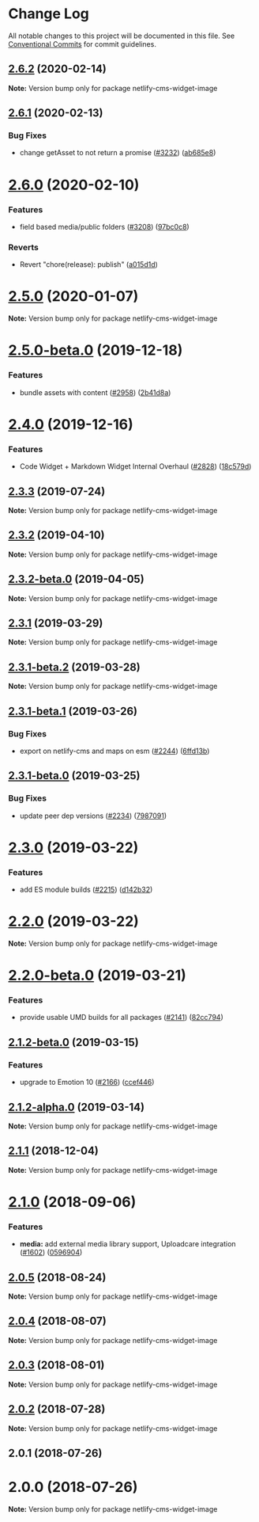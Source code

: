 # Change Log

All notable changes to this project will be documented in this file.
See [Conventional Commits](https://conventionalcommits.org) for commit guidelines.

## [2.6.2](https://github.com/netlify/netlify-cms/tree/master/packages/netlify-cms-widget-image/compare/netlify-cms-widget-image@2.6.1...netlify-cms-widget-image@2.6.2) (2020-02-14)

**Note:** Version bump only for package netlify-cms-widget-image





## [2.6.1](https://github.com/netlify/netlify-cms/tree/master/packages/netlify-cms-widget-image/compare/netlify-cms-widget-image@2.6.0...netlify-cms-widget-image@2.6.1) (2020-02-13)


### Bug Fixes

* change getAsset to not return a promise ([#3232](https://github.com/netlify/netlify-cms/tree/master/packages/netlify-cms-widget-image/issues/3232)) ([ab685e8](https://github.com/netlify/netlify-cms/tree/master/packages/netlify-cms-widget-image/commit/ab685e85943d1ac48142f157683bc2126fd6af16))





# [2.6.0](https://github.com/netlify/netlify-cms/tree/master/packages/netlify-cms-widget-image/compare/netlify-cms-widget-image@2.5.0...netlify-cms-widget-image@2.6.0) (2020-02-10)


### Features

* field based media/public folders ([#3208](https://github.com/netlify/netlify-cms/tree/master/packages/netlify-cms-widget-image/issues/3208)) ([97bc0c8](https://github.com/netlify/netlify-cms/tree/master/packages/netlify-cms-widget-image/commit/97bc0c8dc489e736f89d748ba832d78400fe4332))


### Reverts

* Revert "chore(release): publish" ([a015d1d](https://github.com/netlify/netlify-cms/tree/master/packages/netlify-cms-widget-image/commit/a015d1d92a4b1c0130c44fcef1c9ecdb157a0f07))





# [2.5.0](https://github.com/netlify/netlify-cms/tree/master/packages/netlify-cms-widget-image/compare/netlify-cms-widget-image@2.5.0-beta.0...netlify-cms-widget-image@2.5.0) (2020-01-07)

**Note:** Version bump only for package netlify-cms-widget-image





# [2.5.0-beta.0](https://github.com/netlify/netlify-cms/tree/master/packages/netlify-cms-widget-image/compare/netlify-cms-widget-image@2.4.0...netlify-cms-widget-image@2.5.0-beta.0) (2019-12-18)


### Features

* bundle assets with content ([#2958](https://github.com/netlify/netlify-cms/tree/master/packages/netlify-cms-widget-image/issues/2958)) ([2b41d8a](https://github.com/netlify/netlify-cms/tree/master/packages/netlify-cms-widget-image/commit/2b41d8a838a9c8a6b21cde2ddd16b9288334e298))





# [2.4.0](https://github.com/netlify/netlify-cms/tree/master/packages/netlify-cms-widget-image/compare/netlify-cms-widget-image@2.3.3...netlify-cms-widget-image@2.4.0) (2019-12-16)


### Features

* Code Widget + Markdown Widget Internal Overhaul ([#2828](https://github.com/netlify/netlify-cms/tree/master/packages/netlify-cms-widget-image/issues/2828)) ([18c579d](https://github.com/netlify/netlify-cms/tree/master/packages/netlify-cms-widget-image/commit/18c579d0e9f0ff71ed8c52f5c66f2309259af054))





## [2.3.3](https://github.com/netlify/netlify-cms/tree/master/packages/netlify-cms-widget-image/compare/netlify-cms-widget-image@2.3.2...netlify-cms-widget-image@2.3.3) (2019-07-24)

**Note:** Version bump only for package netlify-cms-widget-image





## [2.3.2](https://github.com/netlify/netlify-cms/tree/master/packages/netlify-cms-widget-image/compare/netlify-cms-widget-image@2.3.2-beta.0...netlify-cms-widget-image@2.3.2) (2019-04-10)

**Note:** Version bump only for package netlify-cms-widget-image





## [2.3.2-beta.0](https://github.com/netlify/netlify-cms/tree/master/packages/netlify-cms-widget-image/compare/netlify-cms-widget-image@2.3.1...netlify-cms-widget-image@2.3.2-beta.0) (2019-04-05)

**Note:** Version bump only for package netlify-cms-widget-image





## [2.3.1](https://github.com/netlify/netlify-cms/tree/master/packages/netlify-cms-widget-image/compare/netlify-cms-widget-image@2.3.1-beta.2...netlify-cms-widget-image@2.3.1) (2019-03-29)

**Note:** Version bump only for package netlify-cms-widget-image





## [2.3.1-beta.2](https://github.com/netlify/netlify-cms/tree/master/packages/netlify-cms-widget-image/compare/netlify-cms-widget-image@2.3.1-beta.1...netlify-cms-widget-image@2.3.1-beta.2) (2019-03-28)

**Note:** Version bump only for package netlify-cms-widget-image





## [2.3.1-beta.1](https://github.com/netlify/netlify-cms/tree/master/packages/netlify-cms-widget-image/compare/netlify-cms-widget-image@2.3.1-beta.0...netlify-cms-widget-image@2.3.1-beta.1) (2019-03-26)


### Bug Fixes

* export on netlify-cms and maps on esm ([#2244](https://github.com/netlify/netlify-cms/tree/master/packages/netlify-cms-widget-image/issues/2244)) ([6ffd13b](https://github.com/netlify/netlify-cms/tree/master/packages/netlify-cms-widget-image/commit/6ffd13b))





## [2.3.1-beta.0](https://github.com/netlify/netlify-cms/tree/master/packages/netlify-cms-widget-image/compare/netlify-cms-widget-image@2.3.0...netlify-cms-widget-image@2.3.1-beta.0) (2019-03-25)


### Bug Fixes

* update peer dep versions ([#2234](https://github.com/netlify/netlify-cms/tree/master/packages/netlify-cms-widget-image/issues/2234)) ([7987091](https://github.com/netlify/netlify-cms/tree/master/packages/netlify-cms-widget-image/commit/7987091))





# [2.3.0](https://github.com/netlify/netlify-cms/tree/master/packages/netlify-cms-widget-image/compare/netlify-cms-widget-image@2.2.0...netlify-cms-widget-image@2.3.0) (2019-03-22)


### Features

* add ES module builds ([#2215](https://github.com/netlify/netlify-cms/tree/master/packages/netlify-cms-widget-image/issues/2215)) ([d142b32](https://github.com/netlify/netlify-cms/tree/master/packages/netlify-cms-widget-image/commit/d142b32))





# [2.2.0](https://github.com/netlify/netlify-cms/tree/master/packages/netlify-cms-widget-image/compare/netlify-cms-widget-image@2.2.0-beta.0...netlify-cms-widget-image@2.2.0) (2019-03-22)

**Note:** Version bump only for package netlify-cms-widget-image





# [2.2.0-beta.0](https://github.com/netlify/netlify-cms/tree/master/packages/netlify-cms-widget-image/compare/netlify-cms-widget-image@2.1.2-beta.0...netlify-cms-widget-image@2.2.0-beta.0) (2019-03-21)


### Features

* provide usable UMD builds for all packages ([#2141](https://github.com/netlify/netlify-cms/tree/master/packages/netlify-cms-widget-image/issues/2141)) ([82cc794](https://github.com/netlify/netlify-cms/tree/master/packages/netlify-cms-widget-image/commit/82cc794))





## [2.1.2-beta.0](https://github.com/netlify/netlify-cms/tree/master/packages/netlify-cms-widget-image/compare/netlify-cms-widget-image@2.1.2-alpha.0...netlify-cms-widget-image@2.1.2-beta.0) (2019-03-15)


### Features

* upgrade to Emotion 10 ([#2166](https://github.com/netlify/netlify-cms/tree/master/packages/netlify-cms-widget-image/issues/2166)) ([ccef446](https://github.com/netlify/netlify-cms/tree/master/packages/netlify-cms-widget-image/commit/ccef446))





## [2.1.2-alpha.0](https://github.com/netlify/netlify-cms/tree/master/packages/netlify-cms-widget-image/compare/netlify-cms-widget-image@2.1.1...netlify-cms-widget-image@2.1.2-alpha.0) (2019-03-14)

**Note:** Version bump only for package netlify-cms-widget-image





## [2.1.1](https://github.com/netlify/netlify-cms/tree/master/packages/netlify-cms-widget-image/compare/netlify-cms-widget-image@2.1.0...netlify-cms-widget-image@2.1.1) (2018-12-04)

**Note:** Version bump only for package netlify-cms-widget-image





<a name="2.1.0"></a>
# [2.1.0](https://github.com/netlify/netlify-cms/tree/master/packages/netlify-cms-widget-image/compare/netlify-cms-widget-image@2.0.5...netlify-cms-widget-image@2.1.0) (2018-09-06)


### Features

* **media:** add external media library support, Uploadcare integration ([#1602](https://github.com/netlify/netlify-cms/tree/master/packages/netlify-cms-widget-image/issues/1602)) ([0596904](https://github.com/netlify/netlify-cms/tree/master/packages/netlify-cms-widget-image/commit/0596904))




<a name="2.0.5"></a>
## [2.0.5](https://github.com/netlify/netlify-cms/tree/master/packages/netlify-cms-widget-image/compare/netlify-cms-widget-image@2.0.4...netlify-cms-widget-image@2.0.5) (2018-08-24)




**Note:** Version bump only for package netlify-cms-widget-image

<a name="2.0.4"></a>
## [2.0.4](https://github.com/netlify/netlify-cms/tree/master/packages/netlify-cms-widget-image/compare/netlify-cms-widget-image@2.0.3...netlify-cms-widget-image@2.0.4) (2018-08-07)




**Note:** Version bump only for package netlify-cms-widget-image

<a name="2.0.3"></a>
## [2.0.3](https://github.com/netlify/netlify-cms/tree/master/packages/netlify-cms-widget-image/compare/netlify-cms-widget-image@2.0.2...netlify-cms-widget-image@2.0.3) (2018-08-01)




**Note:** Version bump only for package netlify-cms-widget-image

<a name="2.0.2"></a>
## [2.0.2](https://github.com/netlify/netlify-cms/tree/master/packages/netlify-cms-widget-image/compare/netlify-cms-widget-image@2.0.1...netlify-cms-widget-image@2.0.2) (2018-07-28)




**Note:** Version bump only for package netlify-cms-widget-image

<a name="2.0.1"></a>
## 2.0.1 (2018-07-26)



<a name="2.0.0"></a>
# 2.0.0 (2018-07-26)




**Note:** Version bump only for package netlify-cms-widget-image
